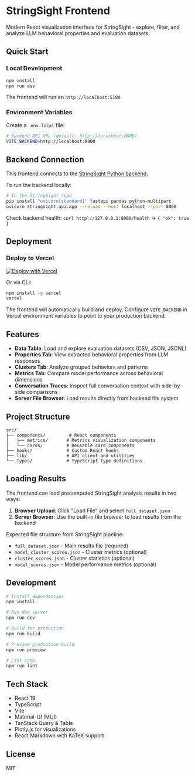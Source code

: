 # StringSight Frontend

Modern React visualization interface for StringSight - explore, filter, and analyze LLM behavioral properties and evaluation datasets.

## Quick Start

### Local Development

```bash
npm install
npm run dev
```

The frontend will run on `http://localhost:5180`

### Environment Variables

Create a `.env.local` file:

```bash
# Backend API URL (default: http://localhost:8000)
VITE_BACKEND=http://localhost:8000
```

## Backend Connection

This frontend connects to the [StringSight Python backend](https://github.com/lisadunlap/StringSight).

To run the backend locally:

```bash
# In the StringSight repo
pip install "uvicorn[standard]" fastapi pandas python-multipart
uvicorn stringsight.api:app --reload --host localhost --port 8000
```

Check backend health: `curl http://127.0.0.1:8000/health` → `{ "ok": true }`

## Deployment

### Deploy to Vercel

[![Deploy with Vercel](https://vercel.com/button)](https://vercel.com/new)

Or via CLI:

```bash
npm install -g vercel
vercel
```

The frontend will automatically build and deploy. Configure `VITE_BACKEND` in Vercel environment variables to point to your production backend.

## Features

- **Data Table**: Load and explore evaluation datasets (CSV, JSON, JSONL)
- **Properties Tab**: View extracted behavioral properties from LLM responses
- **Clusters Tab**: Analyze grouped behaviors and patterns
- **Metrics Tab**: Compare model performance across behavioral dimensions
- **Conversation Traces**: Inspect full conversation context with side-by-side comparisons
- **Server File Browser**: Load results directly from backend file system

## Project Structure

```
src/
├── components/         # React components
│   ├── metrics/       # Metrics visualization components
│   └── cards/         # Reusable card components
├── hooks/             # Custom React hooks
├── lib/               # API client and utilities
└── types/             # TypeScript type definitions
```

## Loading Results

The frontend can load precomputed StringSight analysis results in two ways:

1. **Browser Upload**: Click "Load File" and select `full_dataset.json`
2. **Server Browser**: Use the built-in file browser to load results from the backend

Expected file structure from StringSight pipeline:
- `full_dataset.json` - Main results file (required)
- `model_cluster_scores.json` - Cluster metrics (optional)
- `cluster_scores.json` - Cluster statistics (optional)
- `model_scores.json` - Model performance metrics (optional)

## Development

```bash
# Install dependencies
npm install

# Run dev server
npm run dev

# Build for production
npm run build

# Preview production build
npm run preview

# Lint code
npm run lint
```

## Tech Stack

- React 19
- TypeScript
- Vite
- Material-UI (MUI)
- TanStack Query & Table
- Plotly.js for visualizations
- React Markdown with KaTeX support

## License

MIT
